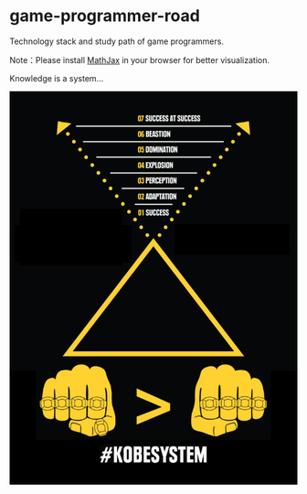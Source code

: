 # game-programmer-road
Technology stack and study path of game programmers.

Note：Please install [MathJax](https://www.mathjax.org/) in your browser for better visualization.

Knowledge is a system...

![cover](cover.png)